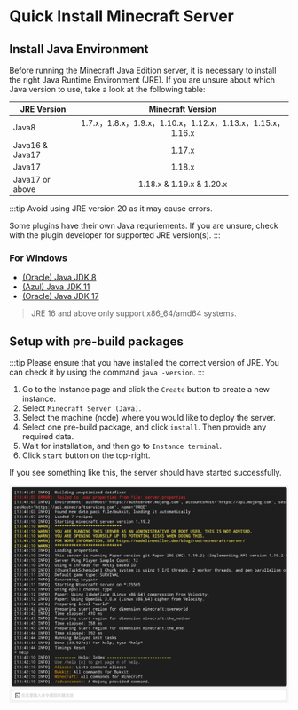 # Quick Install Minecraft Server

## Install Java Environment

Before running the Minecraft Java Edition server, it is necessary to install the right Java Runtime Environment (JRE). If you are unsure about which Java version to use, take a look at the following table:

| JRE Version     |                         Minecraft Version                          |
| --------------- | :---------------------------------------------------------: |
| Java8           | 1.7.x，1.8.x，1.9.x，1.10.x，1.12.x，1.13.x，1.15.x，1.16.x |
| Java16 & Java17 |                           1.17.x                            |
| Java17          |                           1.18.x                            |
| Java17 or above |                  1.18.x & 1.19.x & 1.20.x                   |

:::tip
Avoid using JRE version 20 as it may cause errors.

Some plugins have their own Java requriements. If you are unsure, check with the plugin developer for supported JRE version(s).
:::

### For Windows

- [(Oracle) Java JDK 8](https://www.oracle.com/java/technologies/javase/jdk11-archive-downloads.html)
- [(Azul) Java JDK 11](https://www.oracle.com/java/technologies/javase/javase8-archive-downloads.html)
- [(Oracle) Java JDK 17](https://download.oracle.com/java/17/latest/jdk-17_windows-x64_bin.exe)

> JRE 16 and above only support x86_64/amd64 systems.

## Setup with pre-build packages

:::tip
Please ensure that you have installed the correct version of JRE. You can check it by using the command `java -version`.
:::

1. Go to the Instance page and click the `Create` button to create a new instance.
2. Select `Minecraft Server (Java)`.
3. Select the machine (node) where you would like to deploy the server.
4. Select one pre-build package, and click `install`. Then provide any required data.
5. Wait for installation, and then go to `Instance terminal`.
6. Click `start` button on the top-right.

If you see something like this, the server should have started successfully.

![Successful Startup](images/java_setup.png)
